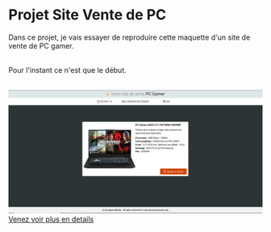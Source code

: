 # Projet Site Vente de PC

Dans ce projet, je vais essayer de reproduire cette maquette d'un site de vente de PC gamer.

<br>Pour l'instant ce n'est que le début.

<br>!["interface desk"](./asset/interface_desk.png) 
[Venez voir plus en details](https://abdulrahman92c.github.io/vente_pc/)
